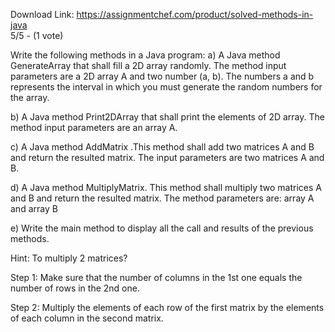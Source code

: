 Download Link: https://assignmentchef.com/product/solved-methods-in-java
<br>
5/5 - (1 vote)

Write the following methods in a Java program: a) A Java method GenerateArray that shall fill a 2D array randomly. The method input parameters are a 2D array A and two number (a, b). The numbers a and b represents the interval in which you must generate the random numbers for the array.



b) A Java method Print2DArray that shall print the elements of 2D array. The method input parameters are an array A.

c) A Java method AddMatrix .This method shall add two matrices A and B and return the resulted matrix. The input parameters are two matrices A and B.

d) A Java method MultiplyMatrix. This method shall multiply two matrices A and B and return the resulted matrix. The method parameters are: array A and array B

e) Write the main method to display all the call and results of the previous methods.

Hint: To multiply 2 matrices?

Step 1: Make sure that the number of columns in the 1st one equals the number of rows in the 2nd one.

Step 2: Multiply the elements of each row of the first matrix by the elements of each column in the second matrix.